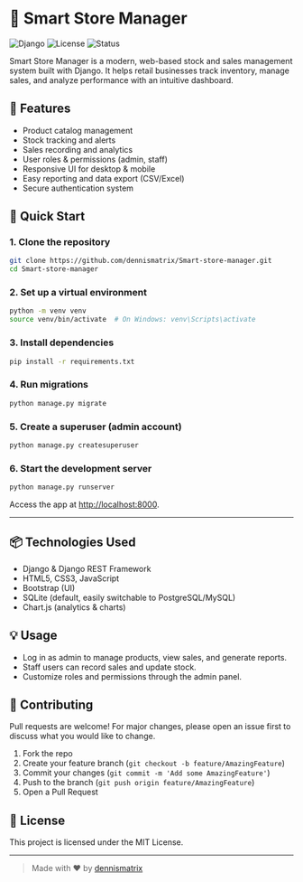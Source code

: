 # 🛒 Smart Store Manager

![Django](https://img.shields.io/badge/Django-Framework-green)
![License](https://img.shields.io/badge/License-MIT-blue)
![Status](https://img.shields.io/badge/Status-Active-success)

Smart Store Manager is a modern, web-based stock and sales management system built with Django. It helps retail businesses track inventory, manage sales, and analyze performance with an intuitive dashboard.

## 🚀 Features

- Product catalog management
- Stock tracking and alerts
- Sales recording and analytics
- User roles & permissions (admin, staff)
- Responsive UI for desktop & mobile
- Easy reporting and data export (CSV/Excel)
- Secure authentication system

## 🏁 Quick Start

### 1. Clone the repository

```bash
git clone https://github.com/dennismatrix/Smart-store-manager.git
cd Smart-store-manager
```

### 2. Set up a virtual environment

```bash
python -m venv venv
source venv/bin/activate  # On Windows: venv\Scripts\activate
```

### 3. Install dependencies

```bash
pip install -r requirements.txt
```

### 4. Run migrations

```bash
python manage.py migrate
```

### 5. Create a superuser (admin account)

```bash
python manage.py createsuperuser
```

### 6. Start the development server

```bash
python manage.py runserver
```

Access the app at [http://localhost:8000](http://localhost:8000).

---

## 📦 Technologies Used

- Django & Django REST Framework
- HTML5, CSS3, JavaScript
- Bootstrap (UI)
- SQLite (default, easily switchable to PostgreSQL/MySQL)
- Chart.js (analytics & charts)

## 💡 Usage

- Log in as admin to manage products, view sales, and generate reports.
- Staff users can record sales and update stock.
- Customize roles and permissions through the admin panel.

## 🤝 Contributing

Pull requests are welcome! For major changes, please open an issue first to discuss what you would like to change.

1. Fork the repo
2. Create your feature branch (`git checkout -b feature/AmazingFeature`)
3. Commit your changes (`git commit -m 'Add some AmazingFeature'`)
4. Push to the branch (`git push origin feature/AmazingFeature`)
5. Open a Pull Request

## 📄 License

This project is licensed under the MIT License.

---

> Made with ❤️ by [dennismatrix](https://github.com/dennismatrix)
